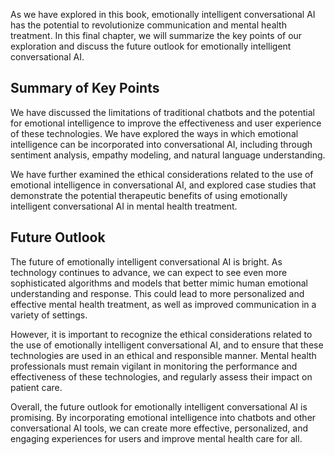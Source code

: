 
As we have explored in this book, emotionally intelligent conversational AI has the potential to revolutionize communication and mental health treatment. In this final chapter, we will summarize the key points of our exploration and discuss the future outlook for emotionally intelligent conversational AI.

Summary of Key Points
---------------------

We have discussed the limitations of traditional chatbots and the potential for emotional intelligence to improve the effectiveness and user experience of these technologies. We have explored the ways in which emotional intelligence can be incorporated into conversational AI, including through sentiment analysis, empathy modeling, and natural language understanding.

We have further examined the ethical considerations related to the use of emotional intelligence in conversational AI, and explored case studies that demonstrate the potential therapeutic benefits of using emotionally intelligent conversational AI in mental health treatment.

Future Outlook
--------------

The future of emotionally intelligent conversational AI is bright. As technology continues to advance, we can expect to see even more sophisticated algorithms and models that better mimic human emotional understanding and response. This could lead to more personalized and effective mental health treatment, as well as improved communication in a variety of settings.

However, it is important to recognize the ethical considerations related to the use of emotionally intelligent conversational AI, and to ensure that these technologies are used in an ethical and responsible manner. Mental health professionals must remain vigilant in monitoring the performance and effectiveness of these technologies, and regularly assess their impact on patient care.

Overall, the future outlook for emotionally intelligent conversational AI is promising. By incorporating emotional intelligence into chatbots and other conversational AI tools, we can create more effective, personalized, and engaging experiences for users and improve mental health care for all.
